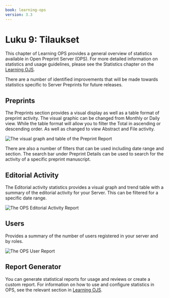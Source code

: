 ```yaml
---
book: learning-ops
version: 3.3
---
```


# Luku 9: Tilaukset

This chapter of Learning OPS provides a general overview of statistics available in Open Preprint Server (OPS). For more detailed information on statistics and usage guidelines, please see the Statistics chapter on the [Learning OJS](/learning-ojs/en/statistics).

There are a number of identified improvements that will be made towards statistics specific to Server Preprints for future releases.

## Preprints

The Preprints section provides a visual display as well as a table format of preprint activity.  The visual graphic can be changed from Monthly or Daily view. While the table format will allow you to filter the Total in ascending or descending order. As well as changed to view Abstract and File activity.

![The visual graph and table of the Preprint Report](./assets/learning-ops-statistics-preprints-report.png)

There are also a number of filters that can be used including date range and section. The search bar under Preprint Details can be used to search for the activity of a specific preprint manuscript.

## Editorial Activity

The Editorial activity statistics provides a visual graph and trend table with a summary of the editorial activity for your Server. This can be filtered for a specific date range.

![The OPS Editorial Activity Report](./assets/learning-ops3.3-statistics-editorial-report.png)

## Users

Provides a summary of the number of users registered in your server and by roles.

![The OPS User Report](./assets/learning-ops-statistics-users-report.png)

## Report Generator

You can generate statistical reports for usage and reviews or create a custom report. For information on how to use and configure statistics in OPS, see the relevant section in [Learning OJS](/learning-ojs/en/statistics#report-generator).
